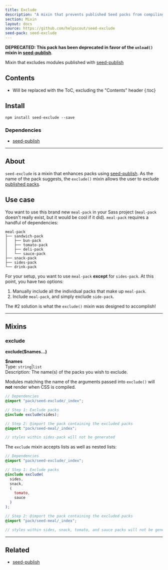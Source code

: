 ```yaml
---
title: Exclude
description: "A mixin that prevents published Seed packs from compiling."
section: Mixin
layout: docs
source: https://github.com/helpscout/seed-exclude
seed-pack: seed-exclude
---
```


**DEPRECATED: This pack has been deprecated in favor of the `unload()` mixin in [seed-publish](/seed/packs/seed-publish/#unload)**.

Mixin that excludes modules published with [seed-publish](/seed/packs/seed-publish)

## Contents

* Will be replaced with the ToC, excluding the "Contents" header
{:toc}

## Install

```
npm install seed-exclude --save
```


### Dependencies

* [seed-publish](/seed/packs/seed-publish)



---


## About

`seed-exclude` is a mixin that enhances packs using [seed-publish](/seed/packs/seed-publish). As the name of the pack suggests, the `exclude()` mixin allows the user to exclude [published packs](/seed/packs/seed-publish/#publish).


## Use case

You want to use this brand new `meal-pack` in your Sass project (`meal-pack` doesn't really exist, but it would be cool if it did). `meal-pack` requires a handful of dependencies:

```
meal-pack
├── sandwich-pack
│   ├── bun-pack
│   ├── tomato-pack
│   ├── deli-pack
│   └── sauce-pack
├── snack-pack
├── sides-pack
└── drink-pack
```

For your setup, you want to use `meal-pack` **except** for `sides-pack`. At this point, you have two options:

1. Manually include all the individual packs that make up `meal-pack`.
2. Include `meal-pack`, and simply exclude `side-pack`.

The #2 solution is what the `exclude()` mixin was designed to accomplish!



----



## Mixins

### exclude

**exclude($names…)**

**$names**<br>
Type: `string`|`list`<br>
Description: The name(s) of the packs you wish to exclude.

Modules matching the name of the arguments passed into `exclude()` will **not** render when CSS is compiled.

``` _menu.scss
// Dependencies
@import "pack/seed-exclude/_index";

// Step 1: Exclude packs
@include exclude(sides);

// Step 2: @import the pack containing the excluded packs
@import "pack/seed-meal/_index";

// styles within sides-pack will not be generated
```

The `exclude` mixin accepts lists as well as nested lists:

``` _menu.scss
// Dependencies
@import "pack/seed-exclude/_index";

// Step 1: Exclude packs
@include exclude(
  sides,
  snack,
  (
    tomato,
    sauce
  )
);

// Step 2: @import the pack containing the excluded packs
@import "pack/seed-meal/_index";

// styles within sides, snack, tomato, and sauce packs will not be generated
```



---



## Related

* [seed-publish](/seed/packs/seed-publish)
